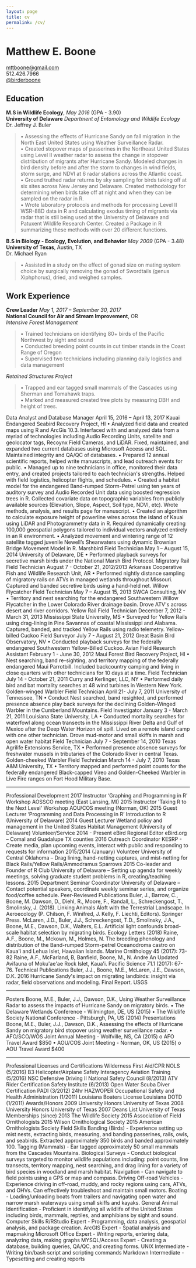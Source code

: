 ```yaml
---
layout: page
title: cv
permalink: /cv/
---
```



Matthew E. Boone  
============================================
[mttboone@gmail.com](mailto:mttboone@gmail.com)   
512.426.7966  
[@birderboone](https://twitter.com/birderboone)  

## Education  
**M.S in Wildlife Ecology**, *May 2016* (GPA - 3.90)  
**University of Delaware** *Department of Entomology and Wildlife Ecology*  
Dr. Jeffrey J. Buler   
>•	Assessing the effects of Hurricane Sandy on fall migration in the North East United States using Weather Surveillance Radar.  
•	Created stopover maps of passerines in the Northeast United States using Level II weather radar to assess the change in stopover distribution of migrants after Hurricane Sandy. Modeled changes in bird density before and after the storm to changes in wind fields, storm surge, and NDVI at 6 radar stations across the Atlantic coast.  
•	Ground truthed radar returns by sky sampling for birds taking off at six sites across New Jersey and Delaware. Created methodology for determining when birds take off at night and when they can be sampled on the radar in R.  
•	Wrote laboratory protocols and methods for processing Level II WSR-88D data in R and calculating exodus timing of migrants via radar that is still being used at the University of Delaware and Patuxent Wildlife Research Center. Created a Package in R summarizing these methods with over 20 different functions.   

**B.S in Biology - Ecology, Evolution, and Behavior** *May 2009* (GPA - 3.48)  
**University of Texas**, Austin, TX  
Dr. Michael Ryan  
>•	Assisted in a study on the effect of gonad size on mating system choice by surgically removing the gonad of Swordtails (genus Xiphphorus), dried, and weighed samples.

## Work Experience

**Crew Leader** *May 1, 2017 – September 30, 2017*  
**National Council for Air and Stream Improvement**, OR  
*Intensive Forest Management*    
>•	Trained technicians on identifying 80+ birds of the Pacific Northwest by sight and sound  
•	Conducted breeding point counts in cut timber stands in the Coast Range of Oregon  
•	Supervised two technicians including planning daily logistics and data management

*Retained Structures Project*  
>•	Trapped and ear tagged small mammals of the Cascades using Sherman and Tomahawk traps.  
•	Marked and measured created tree plots by measuring DBH and height of trees.  

Data Analyst and Database Manager April 15, 2016 – April 13, 2017
Kauai Endangered Seabird Recovery Project, HI
•	Analyzed field data and created maps using R and ArcGis 10.3. Interfaced with and analyzed data from a myriad of technologies including Audio Recording Units, satellite and geolocator tags, Recoynx Field Cameras, and LiDAR. Fixed, maintained, and expanded two current databases using Microsoft Access and SQL. Maintained integrity and QA/QC of databases.
•	Prepared 12 annual scientific reports, helped write manuscripts, and lead outreach events for public.
•	Managed up to nine technicians in office, monitored their data entry, and created projects tailored to each technician's strengths. Helped with field logistics, helicopter flights, and schedules.
•	Created a habitat model for the endangered Band-rumped Storm-Petrel using ten years of auditory survey and Audio Recorded Unit data using boosted regression trees in R. Collected covariate data on topographic variables from publicly available sources (Elevation, Slope, Aspect, Soil type, NDVI, etc). Wrote methods, analysis, and results page for manuscript.
•	Created an algorithm to calculate exposure height of powerline wires across the island of Kauai using LiDAR and Photogrammetry data in R. Required dynamically creating 100,000 geospatial polygons tailored to individual vectors analyzed entirely in an R environment.
•	Analyzed movement and wintering range of 12 satellite tagged juvenile Newell’s Shearwaters using dynamic Brownian Bridge Movement Model in R.
Marshbird Field Technician May 1 – August 15, 2014
University of Delaware, DE
•	Performed playback surveys for secretive marsh birds under the National Marsh Bird Protocol. 
Migratory Rail Field Technician August 7 - October 21, 2012/2013
Arkansas Cooperative Fish and Wildlife Research Unit, AR
•	Performed nightly distance sampling of migratory rails on ATVs in managed wetlands throughout Missouri. Captured and banded secretive birds using a hand-held net.
Willow Flycatcher Field Technician May 7 – August 15, 2013
SWCA Consulting, NV
•	Territory and nest searching for the endangered Southwestern Willow Flycatcher in the Lower Colorado River drainage basin. Drove ATV's across desert and river corridors.
Yellow Rail Field Technician December 7, 2012 - March 31, 2013
Mississippi State University, MS
•	Surveyed for Yellow Rails using drag-lining in Pine Savannas of coastal Mississippi and Alabama. Captured, banded, and tracked Yellow Rails using radio telemetry.
Yellow-billed Cuckoo Field Surveyor July 7 - August 21, 2012
Great Basin Bird Observatory, NV
•	Conducted playback surveys for the federally endangered Southwestern Yellow-Billed Cuckoo.
Avian Field Research Assistant February 1 - June 30, 2012
Maui Forest Bird Recovery Project, HI
•	Nest searching, band re-sighting, and territory mapping of the federally endangered Maui Parrotbill. Included backcountry camping and living in close quarters with other technicians for 10 days at a time.
Field Technician July 14 - October 21, 2011
Curry and Kerlinger, LLC, NY
•	Performed daily bird and bat mortality searches at 48 wind turbines in Western New York.
Golden-winged Warbler Field Technician April 21- July 7, 2011
University of Tennessee, TN
•	Conduct Nest searched, band resighted, and performed presence absence play back surveys for the declining Golden-Winged Warbler in the Cumberland Mountains.
Field Investigator January 3 - March 21, 2011
Louisiana State University, LA
•	Conducted mortality searches for waterfowl along ocean transects in the Mississippi River Delta and Gulf of Mexico after the Deep Water Horizon oil spill. Lived on a remote island camp with one other technician. Drove mud-motor and small skiffs in marsh and open water habitat
Field Technician July 7 - September 14, 2010
Texas Agrilife Extensions Service, TX
•	Performed presence absence surveys for freshwater mussels in tributaries of the Colorado River in central Texas. 
Golden-cheeked Warbler Field Technician March 14 - July 7, 2010
Texas A&M University, TX
•	Territory mapped and performed point counts for the federally endangered Black-capped Vireo and Golden-Cheeked Warbler in Live Fire ranges on Fort Hood Military Base.
________________________________________
Professional Development
2017 Instructor ‘Graphing and Programming in R’ Workshop AOSSCO meeting (East Lansing, MI)
2015 Instructor 'Taking R to the Next Level' Workshop AOU/COS meeting (Norman, OK)
2015 Guest Lecturer ‘Programming and Data Processing in R’ Introduction to R (University of Delaware)
2014 Guest Lecturer Wetland policy and management in the United States Habitat Management (University of Delaware)
Volunteer/Service
2014 - Present eBird Regional Editor eBird.org – Comal and Guadalupe TX counties
2016 Outreach Coordinator KESRP - Create media, plan upcoming events, interact with public and responding to requests for information
2015/2014 (January) Volunteer University of Central Oklahoma – Drag lining, hand-netting captures, and mist-netting for Black Rails/Yellow Rails/Ammodramus Sparrows
2015 Co-leader and Founder of R Club University of Delaware – Setting up agenda for weekly meetings, solving graduate student problems in R, creating/teaching lessons.
2015 Department Seminar Coordinator University of Delaware – Contact potential speakers, coordinate weekly seminar series, and organize food/coffee schedule.
Peer-Reviewed Publications
Buler, J., Barrow, C., Boone, M. Dawson, D., Diehl, R., Moore, F., Randall, L., Schreckengost, T., Smolinsky, J. (2018). Linking Animals Aloft with the Terrestrial Landscape. In Aeroecology (P. Chilson, F. Winifred, J. Kelly, F. Liechti, Editors). Springer Press.
McLaren, J.D., Buler, J.J., Schreckengost, T.D., Smolinsky, J.A., Boone, M.E., Dawson, D.K., Walters, E.L.  Artificial light confounds broad-scale habitat selection by migrating birds. Ecology Letters (2018)
Raine, A.F., Boone, M., Mckown, M., Holmes, N. The breeding phenology and distribution of the Band-rumped Storm-petrel Oceanodroma castro on Kaua'i and Lehua Islet, Hawaiian Islands.  Marine Ornithology 45 (2017): 73-82
Raine, A.F., McFarland, B, Banfield, Boone, M., N. Andre An Updated Avifauna of Moku'ae'ae Rock Islet, Kaua'i. Pacific Science 71.1 (2017): 67-76.
Technical Publications
Buler, J.J., Boone, M.E., McLaren, J.E., Dawson, D.K. 2016 Hurricane Sandy's impact on migrating landbirds: insight via radar, field observations and modeling. Final Report. USGS
________________________________________
Posters
Boone, M.E., Buler, J.J., Dawson, D.K., Using Weather Surveillance Radar to assess the impacts of Hurricane Sandy on migratory birds. 
•	The Delaware Wetlands Conference - Wilmington, DE, US (2015)
•	The Wildlife Society National Conference - Pittsburgh, PA, US (2014)
Presentations
Boone, M.E., Buler, J.J., Dawson, D.K., Assessing the effects of Hurricane Sandy on migratory bird stopover using weather surveillance radar. 
•	AFO/SCO/WOS Joint Annual Meeting - Wolfville, NS, CA (2015)
o	AFO Travel Award $850 
•	AOU/COS Joint Meeting - Norman, OK, US (2015)
o	AOU Travel Award $400


________________________________________
Professional Licenses and Certifications
Wilderness First Aid/CPR NOLS (5/2016)
B3 Helicopter/Airplane Safety Interagency Aviation Training (5/2016)
NSC Defensive Driving II National Safety Council (8/2013)
ATV Rider Certification Safety Institute (6/2013)
Open Water Scuba Diver Certification PADI (3/2012)
24hr HAZWOPER Occupational Safety and Health Administration (1/2011)
Louisiana Boaters License Louisiana DOTD (1/2011)
Awards/Honors
2009 University Honors University of Texas
2008 University Honors University of Texas
2007 Deans List University of Texas
Memberships (since)
2013 The Wildlife Society
2015 Association of Field Ornithologists
2015 Wilson Ornithological Society
2015 American Ornithologists Society
Field Skills
Banding (Birds) - Experience setting up mist nests, extracting birds, measuring, and banding passerines, rails, owls, and seabirds. Extracted approximately 350 birds and banded approximately 100. 
Tagging (Mammals) - Ear tagged approximately 50 small mammals from the Cascades Mountains.
Biological Surveys - Conduct biological surveys targeted to monitor wildlife populations including: point counts, line transects, territory mapping, nest searching, and drag lining for a variety of bird species in woodland and marsh habitat.
Navigation - Can navigate to field points using a GPS or map and compass.
Driving Off-road Vehicles - Experience driving in off-road, muddy, and rocky regions using cars, ATVs, and OHVs. Can effectively troubleshoot and maintain small motors.
Boating - Loading/unloading boats from trailers and navigating open water and narrow marsh waterways using small skiffs and kayaks.
General Animal Identification - Proficient in identifying all wildlife of the United States including birds, mammals, reptiles, and amphibians by sight and sound.
Computer Skills
R/RStudio Expert - Programming, data analysis, geospatial analysis, and package creation.
ArcGIS Expert - Spatial analysis and mapmaking
Microsoft Office Expert - Writing reports, entering data, analyzing data, making graphs
MYSQL/Access Expert - Creating a database, building queries, QA/QC, and creating forms.
UNIX Intermediate - Writing bin/bash script and scripting commands
Markdown Intermediate - Typesetting and creating reports
